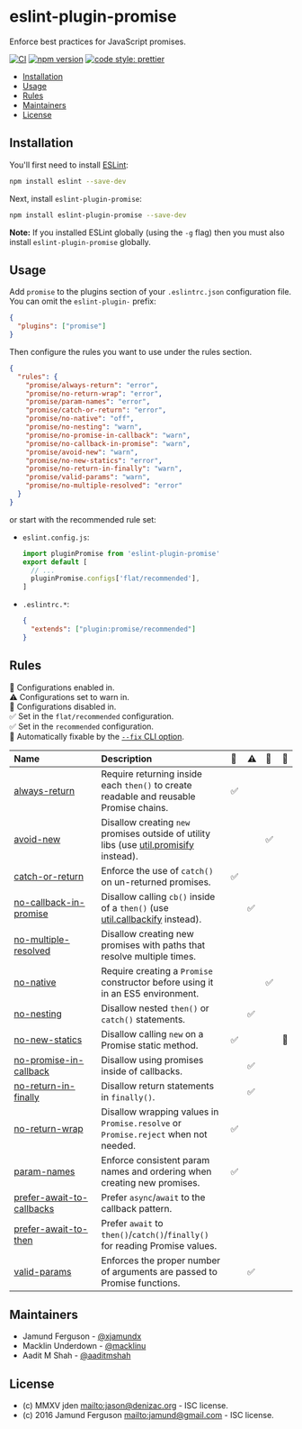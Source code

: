 # eslint-plugin-promise

Enforce best practices for JavaScript promises.

[![CI](https://github.com/eslint-community/eslint-plugin-promise/actions/workflows/CI.yml/badge.svg)](https://github.com/eslint-community/eslint-plugin-promise/actions/workflows/CI.yml)
[![npm version](https://badge.fury.io/js/eslint-plugin-promise.svg)](https://www.npmjs.com/package/eslint-plugin-promise)
[![code style: prettier](https://img.shields.io/badge/code_style-prettier-ff69b4.svg)](https://github.com/prettier/prettier)

<!-- START doctoc generated TOC please keep comment here to allow auto update -->
<!-- DON'T EDIT THIS SECTION, INSTEAD RE-RUN doctoc TO UPDATE -->

- [Installation](#installation)
- [Usage](#usage)
- [Rules](#rules)
- [Maintainers](#maintainers)
- [License](#license)

<!-- END doctoc generated TOC please keep comment here to allow auto update -->

## Installation

You'll first need to install [ESLint](http://eslint.org):

```sh
npm install eslint --save-dev
```

Next, install `eslint-plugin-promise`:

```sh
npm install eslint-plugin-promise --save-dev
```

**Note:** If you installed ESLint globally (using the `-g` flag) then you must
also install `eslint-plugin-promise` globally.

## Usage

Add `promise` to the plugins section of your `.eslintrc.json` configuration
file. You can omit the `eslint-plugin-` prefix:

```json
{
  "plugins": ["promise"]
}
```

Then configure the rules you want to use under the rules section.

```json
{
  "rules": {
    "promise/always-return": "error",
    "promise/no-return-wrap": "error",
    "promise/param-names": "error",
    "promise/catch-or-return": "error",
    "promise/no-native": "off",
    "promise/no-nesting": "warn",
    "promise/no-promise-in-callback": "warn",
    "promise/no-callback-in-promise": "warn",
    "promise/avoid-new": "warn",
    "promise/no-new-statics": "error",
    "promise/no-return-in-finally": "warn",
    "promise/valid-params": "warn",
    "promise/no-multiple-resolved": "error"
  }
}
```

or start with the recommended rule set:

- `eslint.config.js`:

  ```js
  import pluginPromise from 'eslint-plugin-promise'
  export default [
    // ...
    pluginPromise.configs['flat/recommended'],
  ]
  ```

- `.eslintrc.*`:

  ```json
  {
    "extends": ["plugin:promise/recommended"]
  }
  ```

## Rules

<!-- begin auto-generated rules list -->

💼 Configurations enabled in.\
⚠️ Configurations set to warn in.\
🚫 Configurations disabled in.\
✅ Set in the `flat/recommended` configuration.\
✅ Set in the `recommended` configuration.\
🔧 Automatically fixable by the [`--fix` CLI option](https://eslint.org/docs/user-guide/command-line-interface#--fix).

| Name                                                                 | Description                                                                                | 💼  | ⚠️  | 🚫  | 🔧  |
| :------------------------------------------------------------------- | :----------------------------------------------------------------------------------------- | :-- | :-- | :-- | :-- |
| [always-return](docs/rules/always-return.md)                         | Require returning inside each `then()` to create readable and reusable Promise chains.     | ✅  |     |     |     |
| [avoid-new](docs/rules/avoid-new.md)                                 | Disallow creating `new` promises outside of utility libs (use [util.promisify][] instead). |     |     | ✅  |     |
| [catch-or-return](docs/rules/catch-or-return.md)                     | Enforce the use of `catch()` on un-returned promises.                                      | ✅  |     |     |     |
| [no-callback-in-promise](docs/rules/no-callback-in-promise.md)       | Disallow calling `cb()` inside of a `then()` (use [util.callbackify][] instead).           |     | ✅  |     |     |
| [no-multiple-resolved](docs/rules/no-multiple-resolved.md)           | Disallow creating new promises with paths that resolve multiple times.                     |     |     |     |     |
| [no-native](docs/rules/no-native.md)                                 | Require creating a `Promise` constructor before using it in an ES5 environment.            |     |     | ✅  |     |
| [no-nesting](docs/rules/no-nesting.md)                               | Disallow nested `then()` or `catch()` statements.                                          |     | ✅  |     |     |
| [no-new-statics](docs/rules/no-new-statics.md)                       | Disallow calling `new` on a Promise static method.                                         | ✅  |     |     | 🔧  |
| [no-promise-in-callback](docs/rules/no-promise-in-callback.md)       | Disallow using promises inside of callbacks.                                               |     | ✅  |     |     |
| [no-return-in-finally](docs/rules/no-return-in-finally.md)           | Disallow return statements in `finally()`.                                                 |     | ✅  |     |     |
| [no-return-wrap](docs/rules/no-return-wrap.md)                       | Disallow wrapping values in `Promise.resolve` or `Promise.reject` when not needed.         | ✅  |     |     |     |
| [param-names](docs/rules/param-names.md)                             | Enforce consistent param names and ordering when creating new promises.                    | ✅  |     |     |     |
| [prefer-await-to-callbacks](docs/rules/prefer-await-to-callbacks.md) | Prefer `async`/`await` to the callback pattern.                                            |     |     |     |     |
| [prefer-await-to-then](docs/rules/prefer-await-to-then.md)           | Prefer `await` to `then()`/`catch()`/`finally()` for reading Promise values.               |     |     |     |     |
| [valid-params](docs/rules/valid-params.md)                           | Enforces the proper number of arguments are passed to Promise functions.                   |     | ✅  |     |     |

<!-- end auto-generated rules list -->

## Maintainers

- Jamund Ferguson - [@xjamundx][]
- Macklin Underdown - [@macklinu][]
- Aadit M Shah - [@aaditmshah][]

## License

- (c) MMXV jden <mailto:jason@denizac.org> - ISC license.
- (c) 2016 Jamund Ferguson <mailto:jamund@gmail.com> - ISC license.

[util.callbackify]:
  https://nodejs.org/docs/latest/api/util.html#utilcallbackifyoriginal
[util.promisify]: https://nodejs.org/api/util.html#util_util_promisify_original
[@aaditmshah]: https://github.com/aaditmshah
[@macklinu]: https://github.com/macklinu
[@xjamundx]: https://github.com/xjamundx
